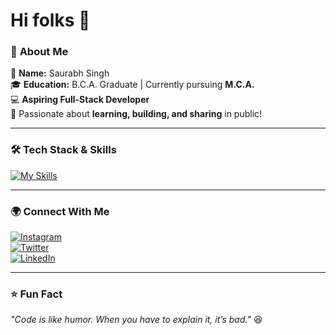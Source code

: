 # **Hi folks** 👋  

### 🚀 **About Me**  
🔹 **Name:** Saurabh Singh  
🎓 **Education:** B.C.A. Graduate | Currently pursuing **M.C.A.**  
💻 **Aspiring Full-Stack Developer**  
📢 Passionate about **learning, building, and sharing** in public!  

---

### 🛠 **Tech Stack & Skills**  

[![My Skills](https://skillicons.dev/icons?i=html,css,tailwind,js,cpp,python,django,mysql,sqlite,mongodb,github,bash,git,linux,netlify,vscode,markdown,&perline=6)](https://skillicons.dev)  

---

### 🌍 **Connect With Me**  

[![Instagram](https://img.shields.io/badge/Instagram-%23E4405F.svg?style=for-the-badge&logo=instagram&logoColor=white)](https://www.instagram.com/s_aur_ab_h_29/)  
[![Twitter](https://img.shields.io/badge/Twitter-%231DA1F2.svg?style=for-the-badge&logo=twitter&logoColor=white)](https://twitter.com/@Saur_abh_01)  
[![LinkedIn](https://img.shields.io/badge/LinkedIn-%230A66C2.svg?style=for-the-badge&logo=linkedin&logoColor=white)](https://www.linkedin.com/in/saurabh-singh-a6a68322a/)  

---

### ⭐ **Fun Fact**  
_"Code is like humor. When you have to explain it, it’s bad."_ 😆  
